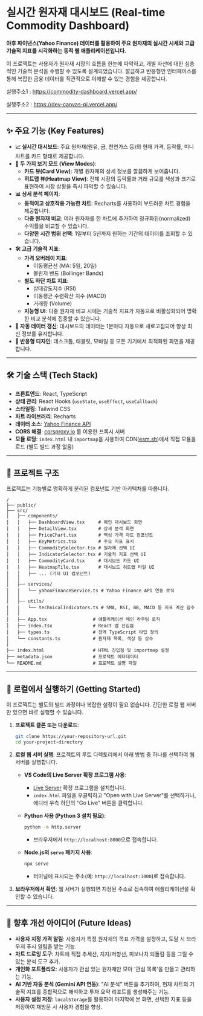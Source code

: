 
# 실시간 원자재 대시보드 (Real-time Commodity Dashboard)

**야후 파이낸스(Yahoo Finance) 데이터를 활용하여 주요 원자재의 실시간 시세와 고급 기술적 지표를 시각화하는 동적 웹 애플리케이션입니다.**

이 프로젝트는 사용자가 원자재 시장의 흐름을 한눈에 파악하고, 개별 자산에 대한 심층적인 기술적 분석을 수행할 수 있도록 설계되었습니다. 깔끔하고 반응형인 인터페이스를 통해 복잡한 금융 데이터를 직관적으로 이해할 수 있는 경험을 제공합니다.

실행주소1 : https://commodity-dashboard.vercel.app/

실행주소2 : https://dev-canvas-pi.vercel.app/

---

## ✨ 주요 기능 (Key Features)

- **📈 실시간 대시보드**: 주요 원자재(원유, 금, 천연가스 등)의 현재 가격, 등락률, 미니 차트를 카드 형태로 제공합니다.
- **🎨 두 가지 보기 모드 (View Modes)**:
    - **카드 뷰(Card View)**: 개별 원자재의 상세 정보를 깔끔하게 보여줍니다.
    - **히트맵 뷰(Heatmap View)**: 전체 시장의 등락률과 거래 규모를 색상과 크기로 표현하여 시장 상황을 즉시 파악할 수 있습니다.
- **📊 상세 분석 페이지**:
    - **동적이고 상호작용 가능한 차트**: Recharts를 사용하여 부드러운 차트 경험을 제공합니다.
    - **다중 원자재 비교**: 여러 원자재를 한 차트에 추가하여 정규화된(normalized) 수익률을 비교할 수 있습니다.
    - **다양한 시간 범위 선택**: 1일부터 5년까지 원하는 기간의 데이터를 조회할 수 있습니다.
- **🛠️ 고급 기술적 지표**:
    - **가격 오버레이 지표**:
        - 이동평균선 (MA: 5일, 20일)
        - 볼린저 밴드 (Bollinger Bands)
    - **별도 하단 차트 지표**:
        - 상대강도지수 (RSI)
        - 이동평균 수렴확산 지수 (MACD)
        - 거래량 (Volume)
    - **지능형 UI**: 다중 원자재 비교 시에는 기술적 지표가 자동으로 비활성화되어 명확한 비교 분석에 집중할 수 있습니다.
- **🔄 자동 데이터 갱신**: 대시보드의 데이터는 1분마다 자동으로 새로고침되어 항상 최신 정보를 유지합니다.
- **📱 반응형 디자인**: 데스크톱, 태블릿, 모바일 등 모든 기기에서 최적화된 화면을 제공합니다.

---

## 🛠️ 기술 스택 (Tech Stack)

- **프론트엔드**: React, TypeScript
- **상태 관리**: React Hooks (`useState`, `useEffect`, `useCallback`)
- **스타일링**: Tailwind CSS
- **차트 라이브러리**: Recharts
- **데이터 소스**: [Yahoo Finance API](https://finance.yahoo.com/)
- **CORS 해결**: [corsproxy.io](https://corsproxy.io/) 를 이용한 프록시 서버
- **모듈 로딩**: `index.html` 내 `importmap`을 사용하여 CDN([esm.sh](https://esm.sh/))에서 직접 모듈을 로드 (별도 빌드 과정 없음)

---

## 📂 프로젝트 구조

프로젝트는 기능별로 명확하게 분리된 컴포넌트 기반 아키텍처를 따릅니다.

```
/
├── public/
├── src/
│   ├── components/
│   │   ├── DashboardView.tsx     # 메인 대시보드 화면
│   │   ├── DetailView.tsx        # 상세 분석 화면
│   │   ├── PriceChart.tsx        # 핵심 가격 차트 컴포넌트
│   │   ├── KeyMetrics.tsx        # 주요 지표 표시
│   │   ├── CommoditySelector.tsx # 원자재 선택 UI
│   │   ├── IndicatorSelector.tsx # 기술적 지표 선택 UI
│   │   ├── CommodityCard.tsx     # 대시보드 카드 UI
│   │   ├── HeatmapTile.tsx       # 대시보드 히트맵 타일 UI
│   │   ├── ... (기타 UI 컴포넌트)
│   │
│   ├── services/
│   │   └── yahooFinanceService.ts # Yahoo Finance API 연동 로직
│   │
│   ├── utils/
│   │   └── technicalIndicators.ts # SMA, RSI, BB, MACD 등 지표 계산 함수
│   │
│   ├── App.tsx                 # 애플리케이션 메인 라우팅 로직
│   ├── index.tsx               # React 앱 진입점
│   ├── types.ts                # 전역 TypeScript 타입 정의
│   └── constants.ts            # 원자재 목록, 색상 등 상수
│
├── index.html                  # HTML 진입점 및 importmap 설정
├── metadata.json               # 프로젝트 메타데이터
└── README.md                   # 프로젝트 설명 파일
```

---

## 🚀 로컬에서 실행하기 (Getting Started)

이 프로젝트는 별도의 빌드 과정이나 복잡한 설정이 필요 없습니다. 간단한 로컬 웹 서버만 있으면 바로 실행할 수 있습니다.

1.  **프로젝트 클론 또는 다운로드**:
    ```bash
    git clone https://your-repository-url.git
    cd your-project-directory
    ```

2.  **로컬 웹 서버 실행**:
    프로젝트의 루트 디렉토리에서 아래 방법 중 하나를 선택하여 웹 서버를 실행합니다.

    - **VS Code의 Live Server 확장 프로그램 사용**:
        - [Live Server](https://marketplace.visualstudio.com/items?itemName=ritwickdey.LiveServer) 확장 프로그램을 설치합니다.
        - `index.html` 파일을 우클릭하고 "Open with Live Server"를 선택하거나, 에디터 우측 하단의 "Go Live" 버튼을 클릭합니다.

    - **Python 사용 (Python 3 설치 필요)**:
        ```bash
        python -m http.server
        ```
        - 브라우저에서 `http://localhost:8000`으로 접속합니다.

    - **Node.js의 `serve` 패키지 사용**:
        ```bash
        npx serve
        ```
        - 터미널에 표시되는 주소(예: `http://localhost:3000`)로 접속합니다.

3.  **브라우저에서 확인**:
    웹 서버가 실행되면 지정된 주소로 접속하여 애플리케이션을 확인할 수 있습니다.

---

## 🔮 향후 개선 아이디어 (Future Ideas)

- **사용자 지정 가격 알림**: 사용자가 특정 원자재의 목표 가격을 설정하고, 도달 시 브라우저 푸시 알림을 받는 기능.
- **차트 드로잉 도구**: 차트에 직접 추세선, 지지/저항선, 피보나치 되돌림 등을 그릴 수 있는 분석 도구 추가.
- **개인화 포트폴리오**: 사용자가 관심 있는 원자재만 모아 '관심 목록'을 만들고 관리하는 기능.
- **AI 기반 자동 분석 (Gemini API 연동)**: "AI 분석" 버튼을 추가하여, 현재 차트의 기술적 지표를 종합적으로 해석하고 투자 요약 리포트를 생성해주는 기능.
- **사용자 설정 저장**: `localStorage`를 활용하여 마지막에 본 화면, 선택한 지표 등을 저장하여 재방문 시 사용자 경험을 향상.
